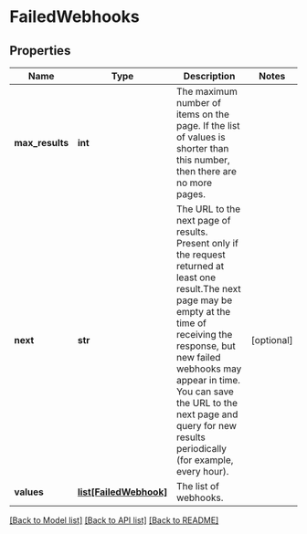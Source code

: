 # FailedWebhooks

## Properties
Name | Type | Description | Notes
------------ | ------------- | ------------- | -------------
**max_results** | **int** | The maximum number of items on the page. If the list of values is shorter than this number, then there are no more pages. | 
**next** | **str** | The URL to the next page of results. Present only if the request returned at least one result.The next page may be empty at the time of receiving the response, but new failed webhooks may appear in time. You can save the URL to the next page and query for new results periodically (for example, every hour). | [optional] 
**values** | [**list[FailedWebhook]**](FailedWebhook.md) | The list of webhooks. | 

[[Back to Model list]](../README.md#documentation-for-models) [[Back to API list]](../README.md#documentation-for-api-endpoints) [[Back to README]](../README.md)

